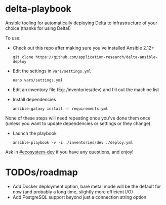 # delta-playbook
Ansible tooling for automatically deploying Delta to infrastructure of your choice (thanks for using Delta!)

To use:
* Check out this repo after making sure you've installed Ansible 2.12+

  `git clone https://github.com/application-research/delta-ansible-deploy`

* Edit the settings in `vars/settings.yml`

  `nano vars/settings.yml`

* Edit an inventory file (Eg: /inventories/dev) and fill out the machine list

* Install dependencies

  `ansible-galaxy install -r requirements.yml`

None of these steps will need repeating once you've done them once (unless you want to update dependencies or settings or they change).

* Launch the playbook

  `ansible-playbook -v -i ./inventories/dev ./deploy.yml`

Ask in [#ecosystem-dev](https://filecoinproject.slack.com/archives/C016APFREQK) if you have any questions, and enjoy!

# TODOs/roadmap
* Add Docker deployment option, bare metal mode will be the default for now (and probably a long time, slightly more efficient I/O)
* Add PostgreSQL support beyond just a connection string option
